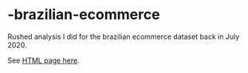 # -brazilian-ecommerce

Rushed analysis I did for the brazilian ecommerce dataset back in July 2020. 

See [HTML page here](https://htmlpreview.github.io/?https://github.com/truonghm/brazilian-ecommerce/blob/master/analysis.html).
